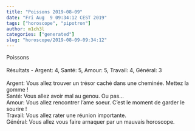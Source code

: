 ```yaml
---
title: "Poissons 2019-08-09"
date: "Fri Aug  9 09:34:12 CEST 2019"
tags: ["horoscope", "pipotron"]
author: m1ch3l
categories: ["generated"]
slug: "horoscope/2019-08-09-09:34:12"
---
```


Poissons<br>
<br>
Résultats - Argent: 4, Santé: 5, Amour: 5, Travail: 4, Général: 3<br>
<br>
Argent:  Vous allez trouver un trésor caché dans une cheminée. Mettez la gomme !<br>
Santé:   Vous allez avoir mal au genou. Ou pas...<br>
Amour:   Vous allez rencontrer l’ame soeur. C’est le moment de garder le sourire !<br>
Travail: Vous allez rater une réunion importante. <br>
Général: Vous allez vous faire arnaquer par un mauvais horoscope.<br>
